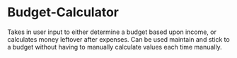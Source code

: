 # Budget-Calculator

Takes in user input to either determine a budget based upon income, or calculates money leftover after expenses. 
Can be used maintain and stick to a budget without having to manually calculate values each time manually.

